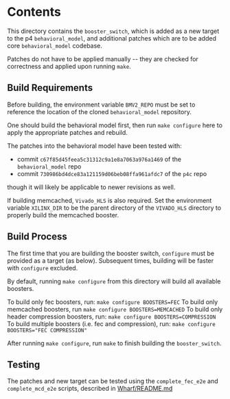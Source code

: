 # Contents

This directory contains the `booster_switch`, which is added as a new target
to the p4 `behavioral_model`, and additional patches which are to be
added core `behavioral_model` codebase.

Patches do not have to be applied manually -- they are checked for correctness
and applied upon running `make`.

## Build Requirements

Before building, the environment variable `BMV2_REPO` must be set to reference
the location of the cloned `behavioral_model` repository.

One should build the behavioral model first, then run `make configure` here
to apply the appropriate patches and rebuild.

The patches into the behavioral model have been tested with:
* commit `c67f85d45feea5c31312c9a1e8a7063a976a1469` of the `behavioral_model` repo
* commit `730986bd4dce83a121159d06beb08ffa961afdc7` of the `p4c` repo

though it will likely be applicable to newer revisions as well.

If building memcached, `Vivado_HLS` is also required.
Set the environment variable `XILINX_DIR` to be the parent directory
of the `VIVADO_HLS` directory to properly build the memcached booster.

## Build Process

The first time that you are building the booster switch, `configure` must be provided
as a target (as below). Subsequent times, building will be faster with `configure` excluded.

By default, running `make configure` from this directory will build all available boosters.

To build only fec boosters, run:
`make configure BOOSTERS=FEC`
To build only memcached boosters, run
`make configure BOOSTERS=MEMCACHED`
To build only header compression boosters, run:
`make configure BOOSTERS=COMPRESSION`
To build multiple boosters (i.e. fec and compression), run:
`make configure BOOSTERS="FEC COMPRESSION"`

After running `make configure`, run `make` to finish building the `booster_switch`.

## Testing

The patches and new target can be tested using the `complete_fec_e2e` and
`complete_mcd_e2e` scripts, described in [Wharf/README.md](../../Wharf/README.md)
